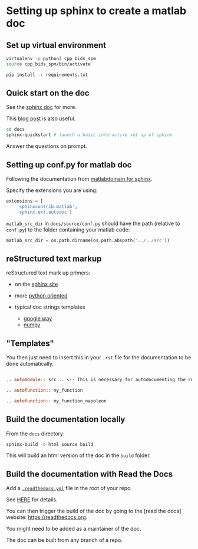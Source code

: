 # Setting up sphinx to create a matlab doc

## Set up virtual environment

```bash
virtualenv -p python3 cpp_bids_spm
source cpp_bids_spm/bin/activate

pip install -r requirements.txt
```

## Quick start on the doc

See the [sphinx doc](https://www.sphinx-doc.org/en/master/usage/quickstart.html)
for more.

This
[blog post](https://medium.com/@richdayandnight/a-simple-tutorial-on-how-to-document-your-python-project-using-sphinx-and-rinohtype-177c22a15b5b)
is also useful.

```bash
cd docs
sphinx-quickstart # launch a basic interactive set up of sphinx
```

Answer the questions on prompt.

## Setting up conf.py for matlab doc

Following the documentation from
[matlabdomain for sphinx](https://github.com/sphinx-contrib/matlabdomain).

Specify the extensions you are using:

```python
extensions = [
    'sphinxcontrib.matlab',
    'sphinx.ext.autodoc']
```

`matlab_src_dir` in `docs/source/conf.py` should have the path (relative to
`conf.py`) to the folder containing your matlab code:

```python
matlab_src_dir = os.path.dirname(os.path.abspath('../../src'))
```

## reStructured text markup

reStructured text mark up primers:

-   on the
    [sphinx site](https://www.sphinx-doc.org/en/master/usage/restructuredtext/basics.html)
-   more
    [python oriented](https://pythonhosted.org/an_example_pypi_project/sphinx.html)

-   typical doc strings templates
    -   [google way](https://www.sphinx-doc.org/en/master/usage/extensions/example_google.html)
    -   [numpy](https://www.sphinx-doc.org/en/master/usage/extensions/example_numpy.html#example-numpy)

## "Templates"

You then just need to insert this in your `.rst` file for the documentation to
be done automatically.

```rst

.. automodule:: src .. <-- This is necessary for autodocumenting the rest

.. autofunction:: my_function

.. autofunction:: my_function_napoleon
```

## Build the documentation locally

From the `docs` directory:

```bash
sphinx-build -b html source build
```

This will build an html version of the doc in the `build` folder.

## Build the documentation with Read the Docs

Add a [`.readthedocs.yml`](../.readthedocs.yml) file in the root of your repo.

See [HERE](https://docs.readthedocs.io/en/stable/config-file/v2.html) for
details.

You can then trigger the build of the doc by going to the [read the docs]
website: https://readthedocs.org.

You might need to be added as a maintainer of the doc.

The doc can be built from any branch of a repo.
